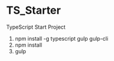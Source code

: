 # TS_Starter
TypeScript Start Project

1. npm install -g typescript gulp gulp-cli
2. npm install
3. gulp

